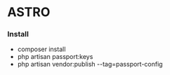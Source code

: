 # ASTRO



### Install

- composer install
- php artisan passport:keys
- php artisan vendor:publish --tag=passport-config
